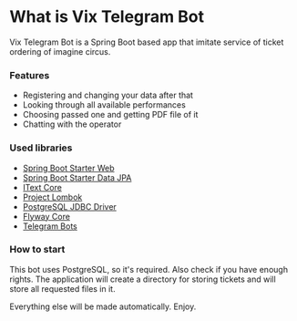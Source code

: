 # What is Vix Telegram Bot

Vix Telegram Bot is a Spring Boot based app that imitate service of ticket ordering
of imagine circus.

### Features

- Registering and changing your data after that
- Looking through all available performances
- Choosing passed one and getting PDF file of it
- Chatting with the operator

### Used libraries

* [Spring Boot Starter Web](https://mvnrepository.com/artifact/org.springframework.boot/spring-boot-starter-web/)
* [Spring Boot Starter Data JPA](https://mvnrepository.com/artifact/org.springframework.boot/spring-boot-starter-data-jpa/)
* [IText Core](https://mvnrepository.com/artifact/com.itextpdf/itextpdf/)
* [Project Lombok](https://mvnrepository.com/artifact/org.projectlombok/lombok/)
* [PostgreSQL JDBC Driver](https://mvnrepository.com/artifact/org.postgresql/postgresql/)
* [Flyway Core](https://mvnrepository.com/artifact/org.flywaydb/flyway-core/)
* [Telegram Bots](https://mvnrepository.com/artifact/org.telegram/telegrambots/)

### How to start

This bot uses PostgreSQL, so it's required.
Also check if you have enough rights. 
The application will create a directory for storing tickets and will store all requested files in it.

Everything else will be made automatically. Enjoy.

